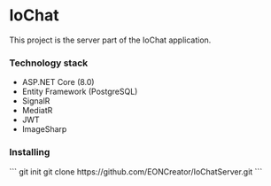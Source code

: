 <h1>IoChat</h1>

This project is the server part of the IoChat application.

<h3>Technology stack</h3>
<ul>
  <li>ASP.NET Core (8.0)</li>
  <li>Entity Framework (PostgreSQL)</li>
  <li>SignalR</li>
  <li>MediatR</li>
  <li>JWT</li>
  <li>ImageSharp</li>
</ul>

<h3>Installing</h3>
```
git init
git clone https://github.com/EONCreator/IoChatServer.git
```
